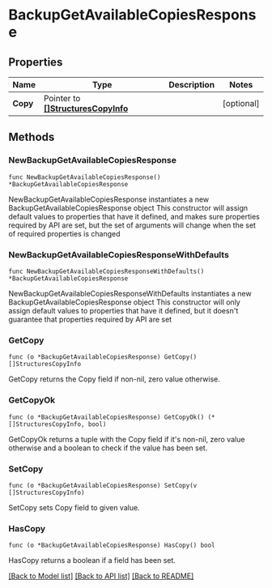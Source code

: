 # BackupGetAvailableCopiesResponse

## Properties

Name | Type | Description | Notes
------------ | ------------- | ------------- | -------------
**Copy** | Pointer to [**[]StructuresCopyInfo**](StructuresCopyInfo.md) |  | [optional] 

## Methods

### NewBackupGetAvailableCopiesResponse

`func NewBackupGetAvailableCopiesResponse() *BackupGetAvailableCopiesResponse`

NewBackupGetAvailableCopiesResponse instantiates a new BackupGetAvailableCopiesResponse object
This constructor will assign default values to properties that have it defined,
and makes sure properties required by API are set, but the set of arguments
will change when the set of required properties is changed

### NewBackupGetAvailableCopiesResponseWithDefaults

`func NewBackupGetAvailableCopiesResponseWithDefaults() *BackupGetAvailableCopiesResponse`

NewBackupGetAvailableCopiesResponseWithDefaults instantiates a new BackupGetAvailableCopiesResponse object
This constructor will only assign default values to properties that have it defined,
but it doesn't guarantee that properties required by API are set

### GetCopy

`func (o *BackupGetAvailableCopiesResponse) GetCopy() []StructuresCopyInfo`

GetCopy returns the Copy field if non-nil, zero value otherwise.

### GetCopyOk

`func (o *BackupGetAvailableCopiesResponse) GetCopyOk() (*[]StructuresCopyInfo, bool)`

GetCopyOk returns a tuple with the Copy field if it's non-nil, zero value otherwise
and a boolean to check if the value has been set.

### SetCopy

`func (o *BackupGetAvailableCopiesResponse) SetCopy(v []StructuresCopyInfo)`

SetCopy sets Copy field to given value.

### HasCopy

`func (o *BackupGetAvailableCopiesResponse) HasCopy() bool`

HasCopy returns a boolean if a field has been set.


[[Back to Model list]](../README.md#documentation-for-models) [[Back to API list]](../README.md#documentation-for-api-endpoints) [[Back to README]](../README.md)


